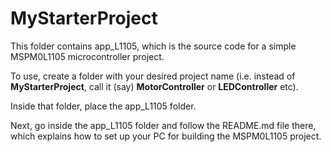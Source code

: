 # MyStarterProject
This folder contains app_L1105, which is the source code for a simple MSPM0L1105 microcontroller project.

To use, create a folder with your desired project name (i.e. instead of **MyStarterProject**, call it (say) **MotorController** or **LEDController** etc).

Inside that folder, place the app_L1105 folder.

Next, go inside the app_L1105 folder and follow the README.md file there, which explains how to set up your PC for building the MSPM0L1105 project.

